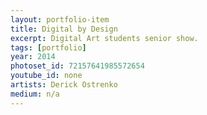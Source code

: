 ```yaml
---
layout: portfolio-item
title: Digital by Design
excerpt: Digital Art students senior show.
tags: [portfolio]
year: 2014
photoset_id: 72157641985572654
youtube_id: none
artists: Derick Ostrenko
medium: n/a
---
```

